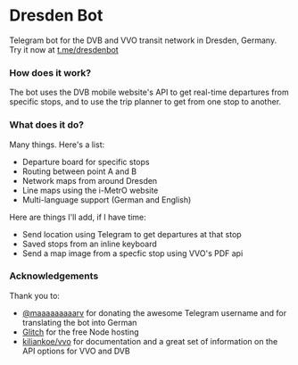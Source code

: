 # Dresden Bot
Telegram bot for the DVB and VVO transit network in Dresden, Germany. Try it now at [t.me/dresdenbot](https://t.me/dresdenbot)

### How does it work?
The bot uses the DVB mobile website's API to get real-time departures from specific stops, and to use the trip planner to get from one stop to another. 

### What does it do?
Many things. Here's a list:
- Departure board for specific stops
- Routing between point A and B
- Network maps from around Dresden
- Line maps using the i-MetrO website
- Multi-language support (German and English)

Here are things I'll add, if I have time:
- Send location using Telegram to get departures at that stop
- Saved stops from an inline keyboard
- Send a map image from a specfic stop using VVO's PDF api

### Acknowledgements
Thank you to:
- [@maaaaaaaaarv](https://twitter.com/maaaaaaaaarv) for donating the awesome Telegram username and for translating the bot into German
- [Glitch](https://glitch.com) for the free Node hosting
- [kiliankoe/vvo](https://github.com/kiliankoe/vvo) for documentation and a great set of information on the API options for VVO and DVB
